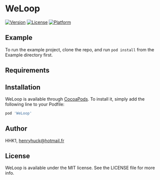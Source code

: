 # WeLoop

[![Version](https://img.shields.io/cocoapods/v/WeLoop.svg?style=flat)](https://cocoapods.org/pods/WeLoop)
[![License](https://img.shields.io/cocoapods/l/WeLoop.svg?style=flat)](https://cocoapods.org/pods/WeLoop)
[![Platform](https://img.shields.io/cocoapods/p/WeLoop.svg?style=flat)](https://cocoapods.org/pods/WeLoop)

## Example

To run the example project, clone the repo, and run `pod install` from the Example directory first.

## Requirements

## Installation

WeLoop is available through [CocoaPods](https://cocoapods.org). To install
it, simply add the following line to your Podfile:

```ruby
pod 'WeLoop'
```

## Author

HHK1, henryhuck@hotmail.fr

## License

WeLoop is available under the MIT license. See the LICENSE file for more info.
